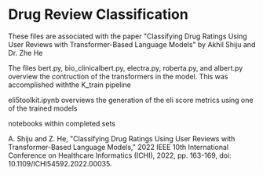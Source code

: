 # Drug Review Classification
These files are associated with the paper "Classifying Drug Ratings Using User Reviews with Transformer-Based Language Models" by Akhil Shiju and Dr. Zhe He

The files bert.py, bio_clinicalbert.py, electra.py, roberta.py, and albert.py overview the contruction of the transformers in the model. This was accomplished withthe K_train pipeline

eli5toolkit.ipynb overviews the generation of the eli score metrics using one of the trained models

notebooks within completed sets

A. Shiju and Z. He, "Classifying Drug Ratings Using User Reviews with Transformer-Based Language Models," 2022 IEEE 10th International Conference on Healthcare Informatics (ICHI), 2022, pp. 163-169, doi: 10.1109/ICHI54592.2022.00035.
